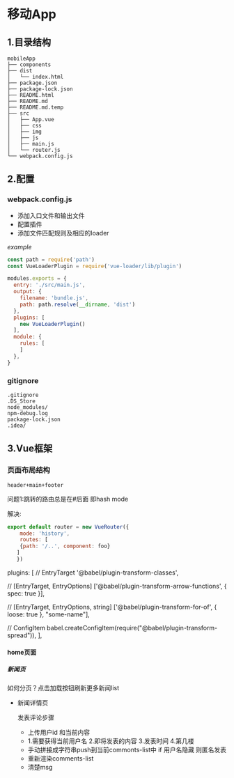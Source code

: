 # 移动App

## 1.目录结构

    mobileApp
    ├── components
    ├── dist
    │   └── index.html
    ├── package.json
    ├── package-lock.json
    ├── README.html
    ├── README.md
    ├── README.md.temp
    ├── src
    │   ├── App.vue
    │   ├── css
    │   ├── img
    │   ├── js
    │   ├── main.js
    │   └── router.js
    └── webpack.config.js


## 2.配置

### webpack.config.js

   - 添加入口文件和输出文件
   - 配置插件
   - 添加文件匹配规则及相应的loader


 *example*
   ```javascript
   const path = require('path')
   const VueLoaderPlugin = require('vue-loader/lib/plugin')

   modules.exports = {
     entry: './src/main.js',
     output: {
       filename: 'bundle.js',
       path: path.resolve(__dirname, 'dist')
     },
     plugins: [
       new VueLoaderPlugin()
     ],
     module: {
       rules: [
       ]
     },
   }
   ```

### gitignore

   ```
   .gitignore
   .DS_Store
   node_modules/
   npm-debug.log
   package-lock.json
   .idea/
   ```


## 3.Vue框架

### 页面布局结构
    header+main+footer


问题1:跳转的路由总是在#后面 即hash mode

解决:
 ```javascript
 export default router = new VueRouter({
     mode: 'history',
     routes: [
     {path: '/..', component: foo}
    ]
    })
```
plugins: [
  // EntryTarget
  '@babel/plugin-transform-classes',

  // [EntryTarget, EntryOptions]
  ['@babel/plugin-transform-arrow-functions', { spec: true }],

  // [EntryTarget, EntryOptions, string]
  ['@babel/plugin-transform-for-of', { loose: true }, "some-name"],

  // ConfigItem
  babel.createConfigItem(require("@babel/plugin-transform-spread")),
],

#### home页面

##### 新闻页

如何分页？点击加载按钮刷新更多新闻list

- 新闻详情页

  发表评论步骤
  + 上传用户id 和当前内容
  + 1.需要获得当前用户名 2.即将发表的内容 3.发表时间 4.第几楼
  + 手动拼接成字符串push到当前commonts-list中 if 用户名隐藏 则匿名发表
  + 重新渲染comments-list
  + 清楚msg
